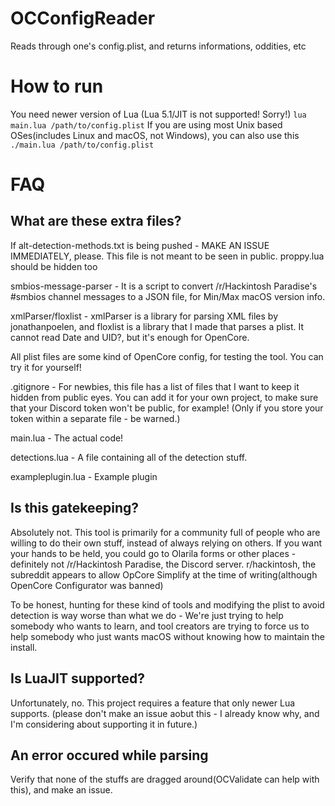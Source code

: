 # OCConfigReader
Reads through one's config.plist, and returns informations, oddities, etc

# How to run
You need newer version of Lua (Lua 5.1/JIT is not supported! Sorry!)
```lua main.lua /path/to/config.plist```
If you are using most Unix based OSes(includes Linux and macOS, not Windows), you can also use this
```./main.lua /path/to/config.plist```

# FAQ
## What are these extra files?
If alt-detection-methods.txt is being pushed - MAKE AN ISSUE IMMEDIATELY, please. This file is not meant to be seen in public.
proppy.lua should be hidden too

smbios-message-parser - It is a script to convert /r/Hackintosh Paradise's #smbios channel messages to a JSON file, for Min/Max macOS version info.

xmlParser/floxlist - xmlParser is a library for parsing XML files by jonathanpoelen, and floxlist is a library that I made that parses a plist. It cannot read Date and UID?, but it's enough for OpenCore.

All plist files are some kind of OpenCore config, for testing the tool. You can try it for yourself!

.gitignore - For newbies, this file has a list of files that I want to keep it hidden from public eyes. You can add it for your own project, to make sure that your Discord token won't be public, for example! (Only if you store your token within a separate file - be warned.)

main.lua - The actual code!

detections.lua - A file containing all of the detection stuff.

exampleplugin.lua - Example plugin

## Is this gatekeeping?
Absolutely not. This tool is primarily for a community full of people who are willing to do their own stuff, instead of always relying on others. If you want your hands to be held, you could go to Olarila forms or other places - definitely not /r/Hackintosh Paradise, the Discord server.
r/hackintosh, the subreddit appears to allow OpCore Simplify at the time of writing(although OpenCore Configurator was banned)

To be honest, hunting for these kind of tools and modifying the plist to avoid detection is way worse than what we do - We're just trying to help somebody who wants to learn, and tool creators are trying to force us to help somebody who just wants macOS without knowing how to maintain the install.

## Is LuaJIT supported?
Unfortunately, no. This project requires a feature that only newer Lua supports. (please don't make an issue aobut this - I already know why, and I'm considering about supporting it in future.)

## An error occured while parsing
Verify that none of the stuffs are dragged around(OCValidate can help with this), and make an issue.
